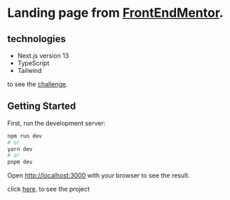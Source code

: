 # Landing page from [FrontEndMentor](https://frontendmentor.io).

## technologies
- Next.js version 13
- TypeScript
- Tailwind

to see the [challenge](https://www.frontendmentor.io/challenges/clipboard-landing-page-5cc9bccd6c4c91111378ecb9).

## Getting Started

First, run the development server:

```bash
npm run dev
# or
yarn dev
# or
pnpm dev
```

Open [http://localhost:3000](http://localhost:3000) with your browser to see the result.

click [here](). to see the project
